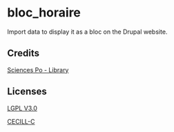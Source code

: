 # bloc_horaire
Import data to display it as a bloc on the Drupal website.


## Credits
[Sciences Po - Library](http://www.sciencespo.fr/bibliotheque/en)


## Licenses
[LGPL V3.0](http://www.gnu.org/licenses/lgpl.txt "LGPL V3.0")

[CECILL-C](http://www.cecill.info/licences/Licence_CeCILL-C_V1-fr.html "CECILL-C")